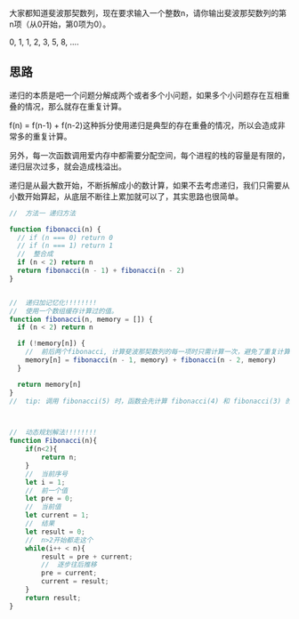 大家都知道斐波那契数列，现在要求输入一个整数n，请你输出斐波那契数列的第n项（从0开始，第0项为0）。

0, 1, 1, 2, 3, 5, 8, ....

## 思路

递归的本质是吧一个问题分解成两个或者多个小问题，如果多个小问题存在互相重叠的情况，那么就存在重复计算。

f(n) = f(n-1) + f(n-2)这种拆分使用递归是典型的存在重叠的情况，所以会造成非常多的重复计算。

另外，每一次函数调用爱内存中都需要分配空间，每个进程的栈的容量是有限的，递归层次过多，就会造成栈溢出。

递归是从最大数开始，不断拆解成小的数计算，如果不去考虑递归，我们只需要从小数开始算起，从底层不断往上累加就可以了，其实思路也很简单。

```js
//  方法一 递归方法

function fibonacci(n) {
  // if (n === 0) return 0
  // if (n === 1) return 1
  //  整合成
  if (n < 2) return n
  return fibonacci(n - 1) + fibonacci(n - 2)
}


//  递归加记忆化!!!!!!!!
//  使用一个数组缓存计算过的值。
function fibonacci(n, memory = []) {
  if (n < 2) return n

  if (!memory[n]) {
    //  前后两个fibonacci, 计算斐波那契数列的每一项时只需计算一次，避免了重复计算。这样可以大大提高计算效率
    memory[n] = fibonacci(n - 1, memory) + fibonacci(n - 2, memory)
  }

  return memory[n]
}
//  tip: 调用 fibonacci(5) 时，函数会先计算 fibonacci(4) 和 fibonacci(3) 的值，然后将它们相加得到5。在计算过程中，memory 数组会被用来存储已经计算过的值，避免了重复计算。



//  动态规划解法!!!!!!!!
function Fibonacci(n){
    if(n<2){
        return n;
    }
    //  当前序号
    let i = 1;
    //  前一个值
    let pre = 0;
    //  当前值
    let current = 1;
    //  结果
    let result = 0;
    //  n>2开始都走这个
    while(i++ < n){
        result = pre + current;
        //  逐步往后推移
        pre = current;
        current = result;
    }
    return result;
}

```